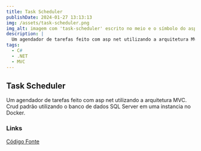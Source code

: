 ```yaml
---
title: Task Scheduler
publishDate: 2024-01-27 13:13:13
img: /assets/task-scheduler.png
img_alt: imagem com 'task-scheduler' escrito no meio e o símbolo do asp .net mvc no lado inferior direito da imagem.
description: |
  Um agendador de tarefas feito com asp net utilizando a arquitetura MVC
tags:
  - C#
  - .NET
  - MVC
---
```


## Task Scheduler

Um agendador de tarefas feito com asp net utilizando a arquitetura MVC. Crud padrão utilizando o banco de dados SQL Server em uma instancia no Docker.

### Links

<a href="https://github.com/marcelldac/task-scheduler-dotnet" target="_blank" alt="repositório do projeto no github">Código Fonte</a>
